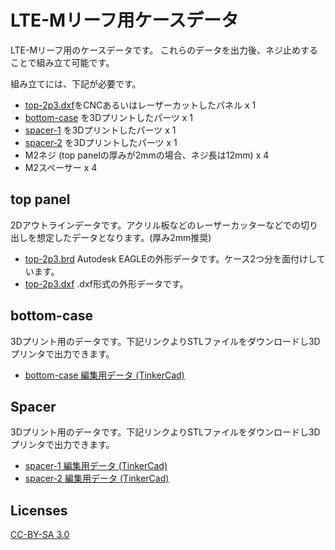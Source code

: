 # LTE-Mリーフ用ケースデータ

LTE-Mリーフ用のケースデータです。
これらのデータを出力後、ネジ止めすることで組み立て可能です。

組み立てには、下記が必要です。

- [top-2p3.dxf](./top-panel/top-2p3.dxf)をCNCあるいはレーザーカットしたパネル x 1
- [bottom-case](https://www.tinkercad.com/things/bAul1xdVRxP) を3Dプリントしたパーツ x 1
- [spacer-1](https://www.tinkercad.com/things/2n8qK4QVpn7) を3Dプリントしたパーツ x 1
- [spacer-2](https://www.tinkercad.com/things/9MBQidA0G1Q) を3Dプリントしたパーツ x 1
- M2ネジ (top panelの厚みが2mmの場合、ネジ長は12mm) x 4
- M2スペーサー x 4

## top panel

2Dアウトラインデータです。アクリル板などのレーザーカッターなどでの切り出しを想定したデータとなります。(厚み2mm推奨)

- [top-2p3.brd](./top-panel/top-2p3.brd) Autodesk EAGLEの外形データです。ケース2つ分を面付けしています。
- [top-2p3.dxf](./top-panel/top-2p3.dxf) .dxf形式の外形データです。

## bottom-case

3Dプリント用のデータです。下記リンクよりSTLファイルをダウンロードし3Dプリンタで出力できます。

- [bottom-case 編集用データ (TinkerCad)](https://www.tinkercad.com/things/bAul1xdVRxP)

## Spacer

3Dプリント用のデータです。下記リンクよりSTLファイルをダウンロードし3Dプリンタで出力できます。

- [spacer-1 編集用データ (TinkerCad)](https://www.tinkercad.com/things/2n8qK4QVpn7)
- [spacer-2 編集用データ (TinkerCad)](https://www.tinkercad.com/things/9MBQidA0G1Q)

## Licenses

[CC-BY-SA 3.0](https://creativecommons.org/licenses/by-sa/3.0/)


